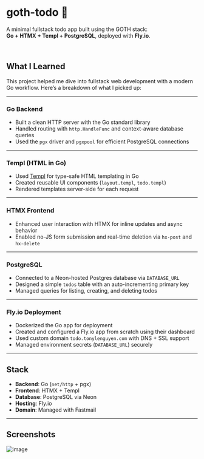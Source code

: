 # goth-todo 📝

A minimal fullstack todo app built using the GOTH stack:  
**Go + HTMX + Templ + PostgreSQL**, deployed with **Fly.io**.

<br/>

## What I Learned

This project helped me dive into fullstack web development with a modern Go workflow. Here’s a breakdown of what I picked up:

---

### Go Backend
- Built a clean HTTP server with the Go standard library
- Handled routing with `http.HandleFunc` and context-aware database queries
- Used the `pgx` driver and `pgxpool` for efficient PostgreSQL connections

---

### Templ (HTML in Go)
- Used [Templ](https://templ.guide) for type-safe HTML templating in Go
- Created reusable UI components (`layout.templ`, `todo.templ`)
- Rendered templates server-side for each request

---

### HTMX Frontend
- Enhanced user interaction with HTMX for inline updates and async behavior
- Enabled no-JS form submission and real-time deletion via `hx-post` and `hx-delete`

---

### PostgreSQL
- Connected to a Neon-hosted Postgres database via `DATABASE_URL`
- Designed a simple `todos` table with an auto-incrementing primary key
- Managed queries for listing, creating, and deleting todos

---

### Fly.io Deployment
- Dockerized the Go app for deployment
- Created and configured a Fly.io app from scratch using their dashboard
- Used custom domain `todo.tonylenguyen.com` with DNS + SSL support
- Managed environment secrets (`DATABASE_URL`) securely

---

## Stack
- **Backend**: Go (`net/http` + pgx)
- **Frontend**: HTMX + Templ
- **Database**: PostgreSQL via Neon
- **Hosting**: Fly.io
- **Domain**: Managed with Fastmail

---

## Screenshots
![image](https://github.com/user-attachments/assets/cdab743b-c550-4cec-8ae2-2d70a831b887)
